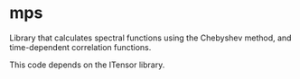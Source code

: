 # mps
Library that calculates spectral functions using the Chebyshev method, and time-dependent correlation functions.

This code depends on the ITensor library.

